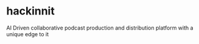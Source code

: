 # hackinnit
AI Driven collaborative podcast production and distribution platform with a unique edge to it
